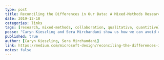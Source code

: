 ```yaml
---
type: post
title: Reconciling the Differences in Our Data: A Mixed-Methods Research Story
date: 2019-12-10
categories: links
tags: [research, mixed-methods, collaboration, qualitative, quantitive]
posse: "Caryn Kieszling and Sera Mirchandani show us how we can avoid conflict and provide better recommendations when we unite qual and quant with a mixed-methods approach."
published: true
author: [Caryn Kieszling, Sera Mirchandani]
link: https://medium.com/microsoft-design/reconciling-the-differences-in-our-data-a-mixed-methods-research-story-6c1a2fe2f9f4
notes: false
---
```

